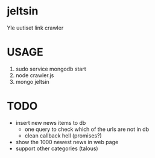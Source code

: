 # jeltsin
Yle uutiset link crawler

# USAGE

1. sudo service mongodb start
1. node crawler.js
1. mongo jeltsin

# TODO

* insert new news items to db
    * one query to check which of the urls are not in db
    * clean callback hell (promises?)
* show the 1000 newest news in web page
* support other categories (talous)
